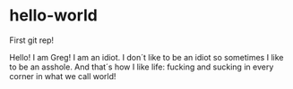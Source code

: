 # hello-world
First git rep!

Hello! I am Greg! I am an idiot. I don´t like to be an idiot so sometimes I like to be an asshole. And that´s how I like life: fucking and sucking in every corner in what we call world!
